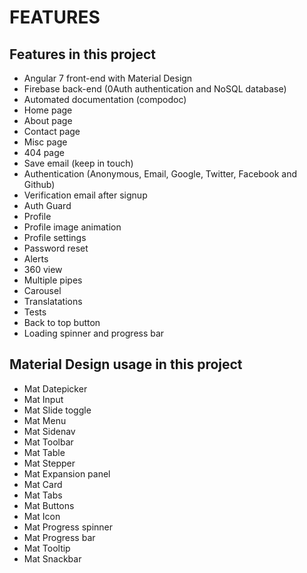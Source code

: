 # FEATURES

## Features in this project

* Angular 7 front-end with Material Design
* Firebase back-end (0Auth authentication and NoSQL database)
* Automated documentation (compodoc)
* Home page
* About page
* Contact page
* Misc page
* 404 page
* Save email (keep in touch)
* Authentication (Anonymous, Email, Google, Twitter, Facebook and Github)
* Verification email after signup
* Auth Guard
* Profile
* Profile image animation
* Profile settings
* Password reset
* Alerts
* 360 view
* Multiple pipes
* Carousel
* Translatations
* Tests
* Back to top button
* Loading spinner and progress bar

## Material Design usage in this project

* Mat Datepicker
* Mat Input
* Mat Slide toggle
* Mat Menu
* Mat Sidenav
* Mat Toolbar
* Mat Table
* Mat Stepper
* Mat Expansion panel
* Mat Card
* Mat Tabs
* Mat Buttons
* Mat Icon
* Mat Progress spinner
* Mat Progress bar
* Mat Tooltip
* Mat Snackbar
